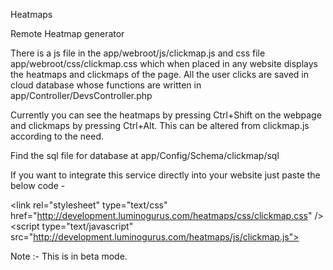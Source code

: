 Heatmaps

Remote Heatmap generator

There is a js file in the app/webroot/js/clickmap.js and css file app/webroot/css/clickmap.css which when placed in any website displays the heatmaps and clickmaps of the page. All the user clicks are saved in cloud database whose functions are written in app/Controller/DevsController.php

Currently you can see the heatmaps by pressing Ctrl+Shift on the webpage and clickmaps by pressing Ctrl+Alt. This can be altered from clickmap.js according to the need.

Find the sql file for database at app/Config/Schema/clickmap/sql

If you want to integrate this service directly into your website just paste the below code - 

&lt;link rel="stylesheet" type="text/css" href="http://development.luminogurus.com/heatmaps/css/clickmap.css" />
&lt;script type="text/javascript" src="http://development.luminogurus.com/heatmaps/js/clickmap.js"></script>


Note :- This is in beta mode.
